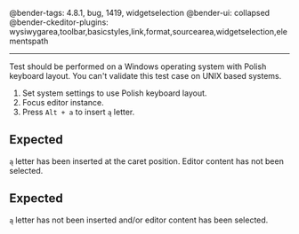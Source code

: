 @bender-tags: 4.8.1, bug, 1419, widgetselection
@bender-ui: collapsed
@bender-ckeditor-plugins: wysiwygarea,toolbar,basicstyles,link,format,sourcearea,widgetselection,elementspath

----

Test should be performed on a Windows operating system with Polish keyboard layout. You can't validate this test case on UNIX based systems. 

1. Set system settings to use Polish keyboard layout.
2. Focus editor instance.
3. Press `Alt + a` to insert `ą` letter.

## Expected
`ą` letter has been inserted at the caret position. Editor content has not been selected.

## Expected
`ą` letter has not been inserted and/or editor content has been selected.

